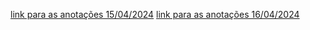 [link para as anotações 15/04/2024](2024_04_15/test.md)
[link para as anotações 16/04/2024](2024_04_16/notes.md)